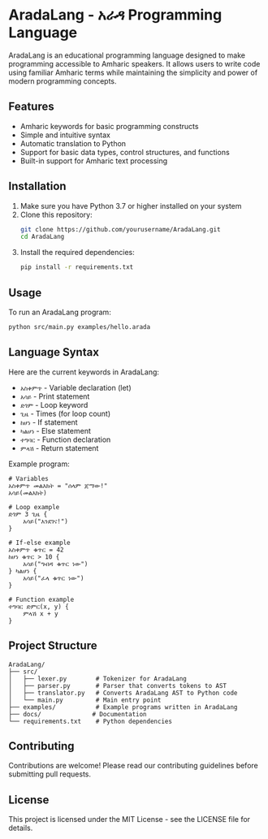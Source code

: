 # AradaLang - አራዳ Programming Language

AradaLang is an educational programming language designed to make programming accessible to Amharic speakers. It allows users to write code using familiar Amharic terms while maintaining the simplicity and power of modern programming concepts.

## Features

- Amharic keywords for basic programming constructs
- Simple and intuitive syntax
- Automatic translation to Python
- Support for basic data types, control structures, and functions
- Built-in support for Amharic text processing

## Installation

1. Make sure you have Python 3.7 or higher installed on your system
2. Clone this repository:
   ```bash
   git clone https://github.com/yourusername/AradaLang.git
   cd AradaLang
   ```
3. Install the required dependencies:
   ```bash
   pip install -r requirements.txt
   ```

## Usage

To run an AradaLang program:

```bash
python src/main.py examples/hello.arada
```

## Language Syntax

Here are the current keywords in AradaLang:

- `አስቀምጥ` - Variable declaration (let)
- `አሳይ` - Print statement
- `ድገም` - Loop keyword
- `ጊዜ` - Times (for loop count)
- `ከሆነ` - If statement
- `ካልሆነ` - Else statement
- `ተግባር` - Function declaration
- `ምላሽ` - Return statement

Example program:

```amharic
# Variables
አስቀምጥ መልእክት = "ሰላም ጀማው!"
አሳይ(መልእክት)

# Loop example
ድገም 3 ጊዜ {
    አሳይ("እንደገና!")
}

# If-else example
አስቀምጥ ቁጥር = 42
ከሆነ ቁጥር > 10 {
    አሳይ("ግብዳ ቁጥር ነው")
} ካልሆነ {
    አሳይ("ፈላ ቁጥር ነው")
}

# Function example
ተግባር ድምር(x, y) {
    ምላሽ x + y
}
```

## Project Structure

```
AradaLang/
├── src/
│   ├── lexer.py        # Tokenizer for AradaLang
│   ├── parser.py       # Parser that converts tokens to AST
│   ├── translator.py   # Converts AradaLang AST to Python code
│   └── main.py         # Main entry point
├── examples/           # Example programs written in AradaLang
├── docs/              # Documentation
└── requirements.txt    # Python dependencies
```

## Contributing

Contributions are welcome! Please read our contributing guidelines before submitting pull requests.

## License

This project is licensed under the MIT License - see the LICENSE file for details. 